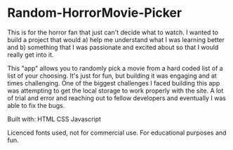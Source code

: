 # Random-HorrorMovie-Picker

This is for the horror fan that just can't decide what to watch. I wanted to build a project that would a) help me understand what I was learning better and b) something that I was 
passionate and excited about so that I would really get into it. 

This "app" allows you to randomly pick a movie from a hard coded list of a list of your choosing. It's just for fun, but building it was engaging and at times challenging.
One of the biggest challenges I faced building this app was attempting to get the local storage to work properly with the site. A lot of trial and error and reaching out to fellow
developers and eventually I was able to fix the bugs.

Built with:
HTML
CSS
Javascript

Licenced fonts used, not for commercial use. For educational purposes and fun. 
